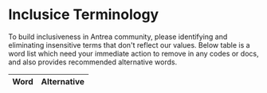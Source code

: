 # Inclusice Terminology

To build inclusiveness in Antrea community, please identifying and eliminating insensitive terms that don't reflect our values. 
Below table is a word list which need your immediate action to remove in any codes or docs, and also provides recommended alternative words.

| Word | Alternative |
|--|--|
